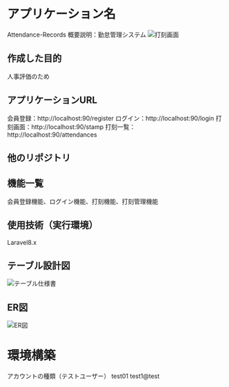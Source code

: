 # アプリケーション名
Attendance-Records
概要説明：勤怠管理システム
![打刻画面](User/rino/Desktop/打刻画面png "打刻画面")

## 作成した目的
人事評価のため

## アプリケーションURL
会員登録：http://localhost:90/register
ログイン：http://localhost:90/login
打刻画面：http://localhost:90/stamp
打刻一覧：http://localhost:90/attendances

## 他のリポジトリ

## 機能一覧
会員登録機能、ログイン機能、打刻機能、打刻管理機能

## 使用技術（実行環境）
Laravel8.x

## テーブル設計図
![テーブル仕様書](User/rino/Desktop/テーブル仕様書png "テーブル仕様書")

## ER図
![ER図](User/rino/Desktop/ER図png "ER図")

# 環境構築
アカウントの種類（テストユーザー）
test01
test1@test
